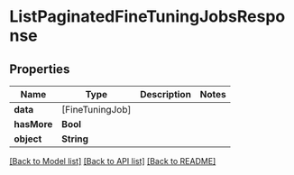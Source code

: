 # ListPaginatedFineTuningJobsResponse

## Properties
Name | Type | Description | Notes
------------ | ------------- | ------------- | -------------
**data** | [FineTuningJob] |  | 
**hasMore** | **Bool** |  | 
**object** | **String** |  | 

[[Back to Model list]](../README.md#documentation-for-models) [[Back to API list]](../README.md#documentation-for-api-endpoints) [[Back to README]](../README.md)


